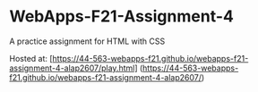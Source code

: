 # WebApps-F21-Assignment-4
A practice assignment for HTML with CSS

Hosted at: [https://44-563-webapps-f21.github.io/webapps-f21-assignment-4-alap2607/play.html] (https://44-563-webapps-f21.github.io/webapps-f21-assignment-4-alap2607/)